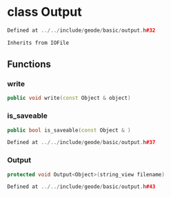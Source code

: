 # class Output

```cpp
Defined at ../../include/geode/basic/output.h#32
```

```cpp
Inherits from IOFile
```



## Functions

### write

```cpp
public void write(const Object & object)
```

### is_saveable

```cpp
public bool is_saveable(const Object & )
```

```cpp
Defined at ../../include/geode/basic/output.h#37
```

### Output

```cpp
protected void Output<Object>(string_view filename)
```

```cpp
Defined at ../../include/geode/basic/output.h#43
```



